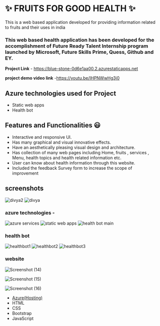 # ✨  FRUITS FOR GOOD HEALTH ✨

This is a web based application developed for providing information related to fruits and their uses in india

### This web based health application has been developed for the accomplishment of Future Ready Talent Internship program launched by Microsoft, Future Skills Prime, Quess, Github and EY.


**Project Link** - https://blue-stone-0d6e1aa00.2.azurestaticapps.net

**project demo video link** -https://youtu.be/IHPNWwHg3j0 

## Azure technologies used for Project

- Static web apps
- Health bot

## Features and Functionalities 😃

- Interactive and responsive UI.
- Has many graphical and visual innovative effects.
- Have an aesthetically pleasing visual design and architecture.
- Has collection of many web pages including Home, fruits , services , Menu, health topics and health related information etc.
- User can know about health information through this website.
- Included the feedback Survey form to increase the scope of improvement 

## screenshots

![divya2](https://user-images.githubusercontent.com/115984065/218109430-cf0c8f08-0e64-41e1-be18-d2e4773cff37.png)
![divya](https://user-images.githubusercontent.com/115984065/218109452-2a92a98e-4b62-4ede-a0f4-8cb353aadbf4.png)


### azure technologies -
![azure services](https://user-images.githubusercontent.com/115984065/218024293-3c852302-fd68-4bf5-9df4-b1cccb093fff.jpg)
![static web apps](https://user-images.githubusercontent.com/115984065/218024394-74c7aaed-ca16-407b-b54d-a4b9d4713313.jpg)
![health bot main](https://user-images.githubusercontent.com/115984065/218025598-b571d832-3715-495b-a08e-532cae2b5716.jpg)



### health bot
![healthbot1](https://user-images.githubusercontent.com/115984065/218024532-ad74d04b-296d-464f-9103-143c04ee194b.jpg)
![healthbot2](https://user-images.githubusercontent.com/115984065/218024542-b0cbac4e-47e9-400c-89f7-8100237bd1e7.jpg)
![healthbot3](https://user-images.githubusercontent.com/115984065/218024553-0cebd570-d3f2-4bb2-9da4-97d90d7a22bb.jpg)


### website
![Screenshot (14)](https://user-images.githubusercontent.com/115984065/218142400-921ce599-2f51-498e-b8d4-b646785ebb72.png)

![Screenshot (15)](https://user-images.githubusercontent.com/115984065/218142439-bb085ab3-5a35-4df8-902f-d1f427754fe9.png)

![Screenshot (16)](https://user-images.githubusercontent.com/115984065/218142487-1730298d-acf0-413f-9416-fa4799b9b751.png)








- [Azure(Hosting)](https://azure.microsoft.com/en-in/features/azure-portal/)
- HTML
- CSS
- Bootstrap
- JavaScript




